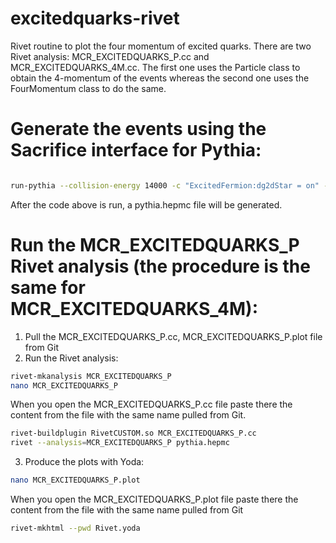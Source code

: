 # excitedquarks-rivet
Rivet routine to plot the four momentum of excited quarks. There are two Rivet analysis: MCR_EXCITEDQUARKS_P.cc and MCR_EXCITEDQUARKS_4M.cc. The first one uses the Particle class to obtain the 4-momentum of the events whereas the second one uses the FourMomentum class to do the same. 

# Generate the events using the Sacrifice interface for Pythia:
```bash

run-pythia --collision-energy 14000 -c "ExcitedFermion:dg2dStar = on" -c "ExcitedFermion:ug2uStar = on" -c "4000001:m0 = 2000" -c "4000002:m0 = 2000" -c "ExcitedFermion:Lambda = 2000" -c "ExcitedFermion:coupF = 1.0" -c "ExcitedFermion:coupFprime = 1.0" -c "ExcitedFermion:coupFcol = 1.0" -c "4000001:mayDecay = on" -c "4000002:mayDecay = on" -c "PhaseSpace:pTHatMin=30" -n 10000

```
  After the code above is run, a pythia.hepmc file will be generated. 

# Run the MCR_EXCITEDQUARKS_P Rivet analysis (the procedure is the same for MCR_EXCITEDQUARKS_4M):
1. Pull the MCR_EXCITEDQUARKS_P.cc, MCR_EXCITEDQUARKS_P.plot file from Git
2. Run the Rivet analysis:
```bash
rivet-mkanalysis MCR_EXCITEDQUARKS_P
nano MCR_EXCITEDQUARKS_P 
```  
  When you open the MCR_EXCITEDQUARKS_P.cc file paste there the content from the file with the same name pulled from Git.
```bash
rivet-buildplugin RivetCUSTOM.so MCR_EXCITEDQUARKS_P.cc
rivet --analysis=MCR_EXCITEDQUARKS_P pythia.hepmc 
``` 
3. Produce the plots with Yoda: 
```bash
nano MCR_EXCITEDQUARKS_P.plot
```  
When you open the MCR_EXCITEDQUARKS_P.plot file paste there the content from the file with the same name pulled from Git
```bash
rivet-mkhtml --pwd Rivet.yoda
```

